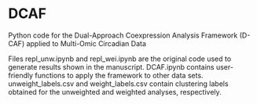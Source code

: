 # DCAF
Python code for the Dual-Approach Coexpression Analysis Framework (D-CAF) applied to Multi-Omic Circadian Data

Files repl_unw.ipynb and repl_wei.ipynb are the original code used to generate results shown in the manuscript.  DCAF.ipynb contains user-friendly functions to apply the framework to other data sets.  unweight_labels.csv and weight_labels.csv contain clustering labels obtained for the unweighted and weighted analyses, respectively.
